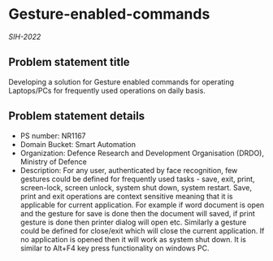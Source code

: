# Gesture-enabled-commands
<i>SIH-2022</i>

## Problem statement title
Developing a solution for Gesture enabled commands for operating Laptops/PCs for frequently used operations on daily basis.

## Problem statement details
- PS number: NR1167
- Domain Bucket: Smart Automation
- Organization: Defence Research and Development Organisation (DRDO), Ministry of Defence
- Description:
For any user, authenticated by face recognition, few gestures could be defined for frequently used tasks - save, exit, print, screen-lock, screen unlock, system shut down, system restart. Save, print and exit operations are context sensitive meaning that it is applicable for current application. For example if word document is open and the gesture for save is done then the document will saved, if print gesture is done then printer dialog will open etc. Similarly a gesture could be defined for close/exit which will close the current application. If no application is opened then it will work as system shut down. It is similar to Alt+F4 key press functionality on windows PC.

<!-- ## System architecture -->

